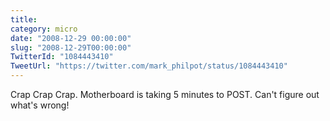```yaml
---
title: 
category: micro
date: "2008-12-29 00:00:00"
slug: "2008-12-29T00:00:00"
TwitterId: "1084443410"
TweetUrl: "https://twitter.com/mark_philpot/status/1084443410"
---
```


Crap Crap Crap. Motherboard is taking 5 minutes to POST. Can't figure out what's
wrong!
